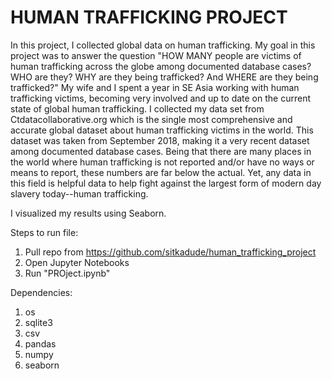 # HUMAN TRAFFICKING PROJECT

In this project, I collected global data on human trafficking. My goal in this project was to answer the question "HOW MANY people are victims of human trafficking across the globe among documented database cases? WHO are they? WHY are they being trafficked? And WHERE are they being trafficked?" My wife and I spent a year in SE Asia working with human trafficking victims, becoming very involved and up to date on the current state of global human trafficking. I collected my data set from Ctdatacollaborative.org which is the single most comprehensive and accurate global dataset about human trafficking victims in the world. This dataset was taken from September 2018, making it a very recent dataset among documented database cases. Being that there are many places in the world where human trafficking is not reported and/or have no ways or means to report, these numbers are far below the actual. Yet, any data in this field is helpful data to help fight against the largest form of modern day slavery today--human trafficking.

I visualized my results using Seaborn.

Steps to run file:
1) Pull repo from https://github.com/sitkadude/human_trafficking_project
2) Open Jupyter Notebooks
3) Run "PROject.ipynb"

Dependencies: 
1) os
2) sqlite3
3) csv
4) pandas
5) numpy
6) seaborn
